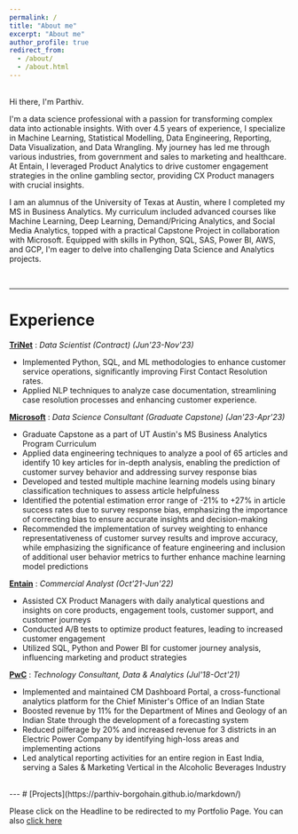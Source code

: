 ```yaml
---
permalink: /
title: "About me"
excerpt: "About me"
author_profile: true
redirect_from: 
  - /about/
  - /about.html
---
```


<br>Hi there, I'm Parthiv. <br>

I'm a data science professional with a passion for transforming complex data into actionable insights. With over 4.5 years of experience, I specialize in Machine Learning, Statistical Modelling, Data Engineering, Reporting, Data Visualization, and Data Wrangling. My journey has led me through various industries, from government and sales to marketing and healthcare. At Entain, I leveraged Product Analytics to drive customer engagement strategies in the online gambling sector, providing CX Product managers with crucial insights.

I am an alumnus of the University of Texas at Austin, where I completed my MS in Business Analytics. My curriculum included advanced courses like Machine Learning, Deep Learning, Demand/Pricing Analytics, and Social Media Analytics, topped with a practical Capstone Project in collaboration with Microsoft. Equipped with skills in Python, SQL, SAS, Power BI, AWS, and GCP, I'm eager to delve into challenging Data Science and Analytics projects.

<br>

---

# Experience

**[TriNet](https://www.trinet.com/)** : _Data Scientist (Contract) (Jun'23-Nov'23)_
  * Implemented Python, SQL, and ML methodologies to enhance customer service operations, significantly improving First Contact Resolution rates.
  * Applied NLP techniques to analyze case documentation, streamlining case resolution processes and enhancing customer experience.

**[Microsoft](https://www.microsoft.com/)** : _Data Science Consultant (Graduate Capstone) (Jan'23-Apr'23)_
  * Graduate Capstone as a part of UT Austin's MS Business Analytics Program Curriculum
  * Applied data engineering techniques to analyze a pool of 65 articles and identify 10 key articles for in-depth analysis, enabling the prediction of customer survey behavior and addressing survey response bias
  * Developed and tested multiple machine learning models using binary classification techniques to assess article helpfulness
  * Identified the potential estimation error range of -21% to +27% in article success rates due to survey response bias, emphasizing the importance of correcting bias to ensure accurate insights and decision-making
  * Recommended the implementation of survey weighting to enhance representativeness of customer survey results and improve accuracy, while emphasizing the significance of feature engineering and inclusion of additional user behavior metrics to further enhance machine learning model predictions

**[Entain](https://www.entaingroup.com/)** : _Commercial Analyst (Oct'21-Jun'22)_
  * Assisted CX Product Managers with daily analytical questions and insights on core products, engagement tools, customer support, and customer journeys
  * Conducted A/B tests to optimize product features, leading to increased customer engagement
  * Utilized SQL, Python and Power BI for customer journey analysis, influencing marketing and product strategies

**[PwC](https://www.pwc.in/)** : _Technology Consultant, Data & Analytics (Jul'18-Oct'21)_
  * Implemented and maintained CM Dashboard Portal, a cross-functional analytics platform for the Chief Minister's Office of an Indian State
  * Boosted revenue by 11% for the Department of Mines and Geology of an Indian State through the development of a forecasting system
  * Reduced pilferage by 20% and increased revenue for 3 districts in an Electric Power Company by identifying high-loss areas and implementing actions
  * Led analytical reporting activities for an entire region in East India, serving a Sales & Marketing Vertical in the Alcoholic Beverages Industry

<br>
---
# [Projects](https://parthiv-borgohain.github.io/markdown/) 

Please click on the Headline to be redirected to my Portfolio Page. You can also [click here](https://parthiv-borgohain.github.io/markdown/)
